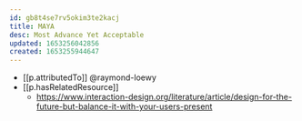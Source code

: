 ```yaml
---
id: gb8t4se7rv5okim3te2kacj
title: MAYA
desc: Most Advance Yet Acceptable
updated: 1653256042856
created: 1653255944647
---
```



- [[p.attributedTo]] @raymond-loewy
- [[p.hasRelatedResource]]
  - https://www.interaction-design.org/literature/article/design-for-the-future-but-balance-it-with-your-users-present